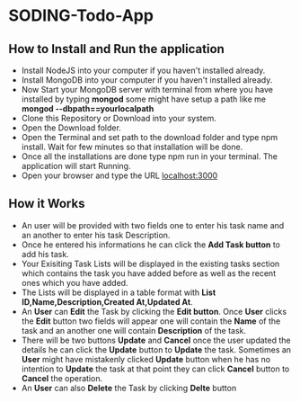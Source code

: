 # SODING-Todo-App

## How to Install and Run the application
  * Install NodeJS into your computer if you haven't installed already.
  * Install MongoDB into your computer if you haven't installed already.
  * Now Start your MongoDB server with terminal from where you have installed by typing **mongod** some might have setup a path like me **mongod --dbpath==yourlocalpath**
  * Clone this Repository or Download into your system.
  * Open the Download folder.
  * Open the Terminal and set path to the download folder and type npm install. Wait for few minutes so that installation will be done.
  * Once all the installations are done type npm run in your terminal. The application will start Running.
  * Open your browser and type the URL [localhost:3000](localhost:3000)

## How it Works
  * An user will be provided with two fields one to enter his task name and an another to enter his task Description.
  * Once he entered his informations he can click the **Add Task button** to add his task.
  * Your Exisiting Task Lists will be displayed in the existing tasks section which contains the task you have added before as well as the recent ones which you have added.
  * The Lists will be displayed in a table format with **List ID,Name,Description,Created At,Updated At**.
  * An **User** can **Edit** the Task by clicking the **Edit button**. Once **User** clicks the **Edit** button two fields will appear one will contain the **Name** of the task and an another one will contain **Description** of the task. 
  * There will be two buttons **Update** and **Cancel** once the user updated the details he can click the **Update** button to **Update** the task. Sometimes an **User** might have mistakenly clicked **Update** button when he has no intention to **Update** the task at that point they can click **Cancel** button to **Cancel** the operation.
  * An **User** can also **Delete** the Task by clicking **Delte** button
